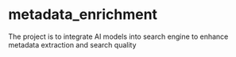 # metadata_enrichment
The project is to integrate AI models into search engine to enhance metadata extraction and search quality
